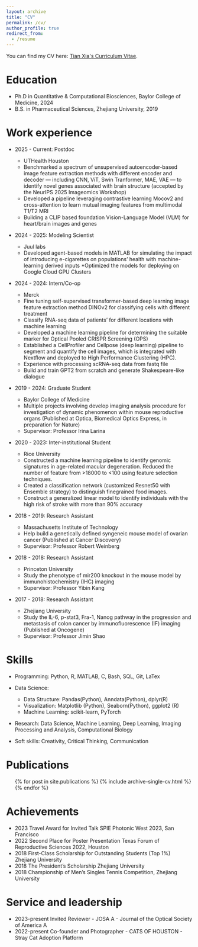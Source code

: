 ```yaml
---
layout: archive
title: "CV"
permalink: /cv/
author_profile: true
redirect_from:
  - /resume
---
```


You can find my CV here: [Tian Xia's Curriculum Vitae](../assets/cv_tx_full_resume_ml_short100825.pdf).

Education
======
* Ph.D in Quantitative & Computational Biosciences, Baylor College of Medicine, 2024
* B.S. in Pharmaceutical Sciences, Zhejiang University, 2019

Work experience
======
* 2025 - Current: Postdoc
  * UTHealth Houston
  * Benchmarked a spectrum of unsupervised autoencoder-based image feature extraction methods with different encoder and decoder — including CNN, ViT, Swin Tranformer, MAE, VAE — to identify novel genes associated with brain structure (accepted by the NeurIPS 2025 Imageomics Workshop)
  * Developed a pipeline leveraging contrastive learning Mocov2 and cross-attention to learn mutual imaging features from multimodal T1/T2 MRI
  * Building a CLIP based foundation Vision-Language Model (VLM) for heart/brain images and genes

* 2024 - 2025: Modeling Scientist
  * Juul labs
  * Developed agent-based models in MATLAB for simulating the impact of introducing e-cigarettes on populations’ health with machine-learning derived inputs
  *Optimized the models for deploying on Google Cloud GPU Clusters

* 2024 - 2024: Intern/Co-op
  * Merck
  * Fine tuning self-supervised transformer-based deep learning image feature extraction method DINOv2 for classifying cells with different treatment
  * Classify RNA-seq data of patients’ for different locations with machine learning
  * Developed a machine learning pipeline for determining the suitable marker for Optical Pooled CRISPR Screening (OPS)
  * Established a CellProfiler and Cellpose (deep learning) pipeline to segment and quantify the cell images, which is integrated with Nextflow and deployed to High Performance Clustering (HPC).
  * Experience with processing scRNA-seq data from fastq file
  * Build and train GPT2 from scratch and generate Shakespeare-like dialogue
 
* 2019 - 2024: Graduate Student
  * Baylor College of Medicine
  * Multiple projects involving develop imaging analysis procedure for investigation of dynamic phenomenon within mouse reproductive organs (Published at Optica, Biomedical Optics Express, in preparation for Nature)
  * Supervisor: Professor Irina Larina
  
* 2020 - 2023: Inter-institutional Student
  * Rice University
  * Constructed a machine learning pipeline to identify genomic signatures in age-related macular degeneration. Reduced the  number of feature from >18000 to <100 using feature selection techniques.
  * Created a classification network (customized Resnet50 with Ensemble strategy) to distinguish finegrained food images.
  * Construct a generalized linear model to identify individuals with the high risk of stroke with more than 90% accuracy
  
* 2018 - 2019: Research Assistant
  * Massachusetts Institute of Technology
  * Help build a genetically defined syngeneic mouse model of ovarian cancer (Published at Cancer Discovery)
  * Supervisor: Professor Robert Weinberg
 
* 2018 - 2018: Research Assistant
  * Princeton University
  * Study the phenotype of mir200 knockout in the mouse model by immunohistochemistry (IHC) imaging
  * Supervisor: Professor Yibin Kang
    
* 2017 - 2018: Research Assistant
  * Zhejiang University
  * Study the IL-6, p-stat3, Fra-1, Nanog pathway in the progression and metastasis of colon cancer by immunofluorescence (IF) imaging (Published at Oncogene)
  * Supervisor: Professor Jimin Shao
  
  
Skills
======
* Programming: Python, R, MATLAB, C, Bash, SQL, Git, LaTex
  
* Data Science:
  * Data Structure: Pandas(Python), Anndata(Python), dplyr(R)
  * Visualization: Matplotlib (Python), Seaborn(Python), ggplot2 (R)
  * Machine Learning: scikit-learn, PyTorch
    
* Research: Data Science, Machine Learning, Deep Learning, Imaging Processing and Analysis, Computational
Biology

* Soft skills: Creativity, Critical Thinking, Communication

Publications
======
  <ul>{% for post in site.publications %}
    {% include archive-single-cv.html %}
  {% endfor %}</ul>
  
Achievements
======
* 2023 Travel Award for Invited Talk SPIE Photonic West 2023, San Francisco
* 2022 Second Place for Poster Presentation Texas Forum of Reproductive Sciences 2022, Houston
* 2018 First-Class Scholarship for Outstanding Students (Top 1%) Zhejiang University
* 2018 The President’s Scholarship Zhejiang University
* 2018 Championship of Men’s Singles Tennis Competition, Zhejiang University
  
Service and leadership
======
* 2023-present Invited Reviewer - JOSA A - Journal of the Optical Society of America A
* 2022-present Co-founder and Photographer - CATS OF HOUSTON - Stray Cat Adoption Platform
